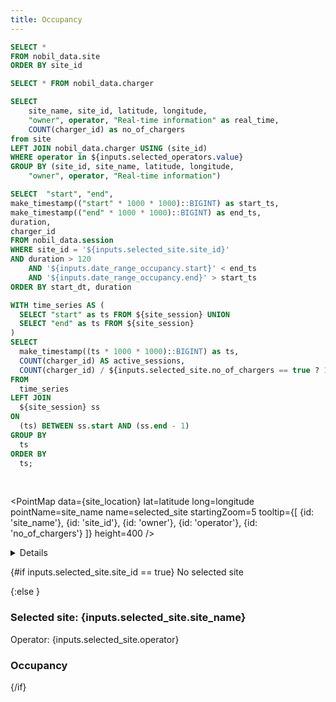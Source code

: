 ```yaml
---
title: Occupancy
---
```


```sql site
SELECT * 
FROM nobil_data.site 
ORDER BY site_id
```
```sql charger
SELECT * FROM nobil_data.charger
```


```sql site_location
SELECT 
    site_name, site_id, latitude, longitude, 
    "owner", operator, "Real-time information" as real_time, 
    COUNT(charger_id) as no_of_chargers
from site
LEFT JOIN nobil_data.charger USING (site_id)
WHERE operator in ${inputs.selected_operators.value}
GROUP BY (site_id, site_name, latitude, longitude, 
    "owner", operator, "Real-time information")
```

```sql site_session
SELECT  "start", "end",
make_timestamp(("start" * 1000 * 1000)::BIGINT) as start_ts, 
make_timestamp(("end" * 1000 * 1000)::BIGINT) as end_ts, 
duration,
charger_id
FROM nobil_data.session 
WHERE site_id = '${inputs.selected_site.site_id}' 
AND duration > 120
    AND '${inputs.date_range_occupancy.start}' < end_ts 
    AND '${inputs.date_range_occupancy.end}' > start_ts
ORDER BY start_dt, duration
```

```sql site_occupancy
WITH time_series AS (
  SELECT "start" as ts FROM ${site_session} UNION
  SELECT "end" as ts FROM ${site_session}
)
SELECT 
  make_timestamp((ts * 1000 * 1000)::BIGINT) as ts,
  COUNT(charger_id) AS active_sessions,
  COUNT(charger_id) / ${inputs.selected_site.no_of_chargers == true ? 1 : inputs.selected_site.no_of_chargers} as occupancy_pct
FROM 
  time_series
LEFT JOIN 
  ${site_session} ss
ON 
  (ts) BETWEEN ss.start AND (ss.end - 1)
GROUP BY 
  ts
ORDER BY 
  ts;
```

<!-- Search for operator -->
<Dropdown 
    data={site} 
    name=selected_operators 
    value=operator 
    title="Select an operator" 
    selectAllByDefault=true
    multiple=true
/>

<br />
<!-- Date range -->
<DateRange
    name="date_range_occupancy"
    defaultValue={'Last 90 Days'}
/>

<PointMap 
    data={site_location} 
    lat=latitude 
    long=longitude  
    pointName=site_name 
    name=selected_site
    startingZoom=5
    tooltip={[
        {id: 'site_name'},
        {id: 'site_id'},
        {id: 'owner'},
        {id: 'operator'},
        {id: 'no_of_chargers'}
    ]}
    height=400
/>
<Details title="Debug data">
<pre class="text-sm">{JSON.stringify(inputs, null, 2)}</pre>
</Details>

{#if inputs.selected_site.site_id == true}
No selected site

{:else }
### Selected site: {inputs.selected_site.site_name}

Operator: {inputs.selected_site.operator}
<!-- TODO session length histogram -->

### Occupancy
<LineChart
    data={site_occupancy}
    x=ts
    y=occupancy_pct
    yAxisTitle='Active Sessions'
    step=true
    xFmt='yyyy-mm-dd HH:MM'
/>
{/if}